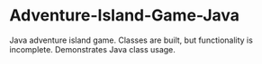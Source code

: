 # Adventure-Island-Game-Java
Java adventure island game. Classes are built, but functionality is incomplete. Demonstrates Java class usage.
